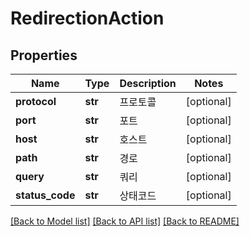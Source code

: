 # RedirectionAction

## Properties
Name | Type | Description | Notes
------------ | ------------- | ------------- | -------------
**protocol** | **str** | 프로토콜 | [optional] 
**port** | **str** | 포트 | [optional] 
**host** | **str** | 호스트 | [optional] 
**path** | **str** | 경로 | [optional] 
**query** | **str** | 쿼리 | [optional] 
**status_code** | **str** | 상태코드 | [optional] 

[[Back to Model list]](../README.md#documentation-for-models) [[Back to API list]](../README.md#documentation-for-api-endpoints) [[Back to README]](../README.md)


